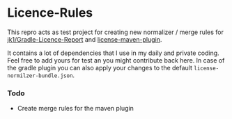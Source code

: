 # Licence-Rules

This repro acts as test project for creating new normalizer / merge rules for [jk1/Gradle-Licence-Report](https://github.com/jk1/Gradle-License-Report) and [license-maven-plugin](https://github.com/mojohaus/license-maven-plugin).

It contains a lot of dependencies that I use in my daily and private coding.
Feel free to add yours for test an you might contribute back here.
In case of the gradle plugin you can also apply your changes to the default `license-normilzer-bundle.json`.

### Todo

* Create merge rules for the maven plugin

